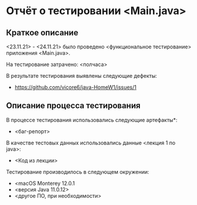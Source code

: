 # Отчёт о тестировании <Main.java>

## Краткое описание

<23.11.21> - <24.11.21> было проведено <функциональное тестирование> приложения <Main.java>.

На тестирование затрачено: <полчаса>

В результате тестирования выявлены следующие дефекты:
* <https://github.com/vicore6/java-HomeW1/issues/1>


## Описание процесса тестирования

В процессе тестирования использовались следующие артефакты*:
* <баг-репорт>

В качестве тестовых данных использовались данные <лекция 1 по java>:
* <Код из лекции>

Тестирование производилось в следующем окружении:
* <macOS Monterey 12.0.1
* <версия Java 11.0.12>
* <другое ПО, при необходимости>
